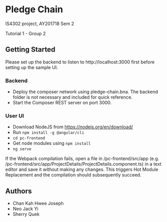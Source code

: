 # Pledge Chain
IS4302 project, AY201718 Sem 2

Tutorial 1 - Group 2

## Getting Started

Please set up the backend to listen to http://localhost:3000 first before setting up the sample UI.

### Backend
* Deploy the composer network using pledge-chain.bna. The backend folder is not necessary and included for quick reference.
* Start the Composer REST server on port 3000.

### User UI
* Download NodeJS from <https://nodejs.org/en/download/>
* Run `npm install -g @angular/cli`
* `cd pc-frontend`
* Get node modules using `npm install`
* `ng serve`

If the Webpack compilation fails, open a file in /pc-frontend/src/app (e.g. /pc-frontend/src/app/ProjectDetails/ProjectDetails.component.ts) in a text editor and save it without making any changes. This triggers Hot Module Replacement and the compilation should subsequently succeed. 

## Authors
* Chan Kah Hwee Joseph
* Neo Jack Yi
* Sherry Quek
